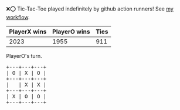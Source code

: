 :x::o: Tic-Tac-Toe played indefinitely by github action runners! See [my workflow](.github/workflows/play.yaml).

|PlayerX wins|PlayerO wins|Ties|
|-|-|-|
|2023|1955|911|

PlayerO's turn.

<pre>
+---+---+---+
| O | X | O |
+---+---+---+
|   | X | X |
+---+---+---+
| X | O | O |
+---+---+---+
</pre>
